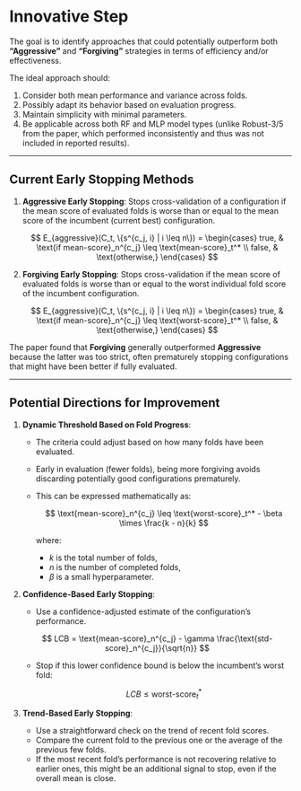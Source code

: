 # Innovative Step

The goal is to identify approaches that could potentially outperform both **“Aggressive”** and **“Forgiving”** strategies in terms of efficiency and/or effectiveness.

The ideal approach should:

1. Consider both mean performance and variance across folds.
2. Possibly adapt its behavior based on evaluation progress.
3. Maintain simplicity with minimal parameters.
4. Be applicable across both RF and MLP model types (unlike Robust-3/5 from the paper, which performed inconsistently and thus was not included in reported results).

---

## Current Early Stopping Methods

1. **Aggressive Early Stopping**: Stops cross-validation of a configuration if the mean score of evaluated folds is worse than or equal to the mean score of the incumbent (current best) configuration.

   $$
   E_{aggressive}(C_t, \{s^{c_j, i} | i \leq n\}) =
   \begin{cases}
   true, & \text{if mean-score}_n^{c_j} \leq \text{mean-score}_t^* \\
   false, & \text{otherwise,}
   \end{cases}
   $$

2. **Forgiving Early Stopping**: Stops cross-validation if the mean score of evaluated folds is worse than or equal to the worst individual fold score of the incumbent configuration.

   $$
   E_{aggressive}(C_t, \{s^{c_j, i} | i \leq n\}) =
   \begin{cases}
   true, & \text{if mean-score}_n^{c_j} \leq \text{worst-score}_t^* \\
   false, & \text{otherwise,}
   \end{cases}
   $$

The paper found that **Forgiving** generally outperformed **Aggressive** because the latter was too strict, often prematurely stopping configurations that might have been better if fully evaluated.

---

## Potential Directions for Improvement

1. **Dynamic Threshold Based on Fold Progress**:
   - The criteria could adjust based on how many folds have been evaluated.
   - Early in evaluation (fewer folds), being more forgiving avoids discarding potentially good configurations prematurely.
   - This can be expressed mathematically as:
     
     $$ \text{mean-score}_n^{c_j} \leq \text{worst-score}_t^* - \beta \times \frac{k - n}{k} $$
     
     where:
     - $k$ is the total number of folds,
     - $n$ is the number of completed folds,
     - $\beta$ is a small hyperparameter.

2. **Confidence-Based Early Stopping**:
   - Use a confidence-adjusted estimate of the configuration’s performance.

   $$ LCB = \text{mean-score}_n^{c_j} - \gamma \frac{\text{std-score}_n^{c_j}}{\sqrt{n}} $$

   - Stop if this lower confidence bound is below the incumbent’s worst fold:
     
     $$ LCB \leq \text{worst-score}_t^*  $$

3. **Trend-Based Early Stopping**:
   - Use a straightforward check on the trend of recent fold scores.
   - Compare the current fold to the previous one or the average of the previous few folds.
   - If the most recent fold’s performance is not recovering relative to earlier ones, this might be an additional signal to stop, even if the overall mean is close.
